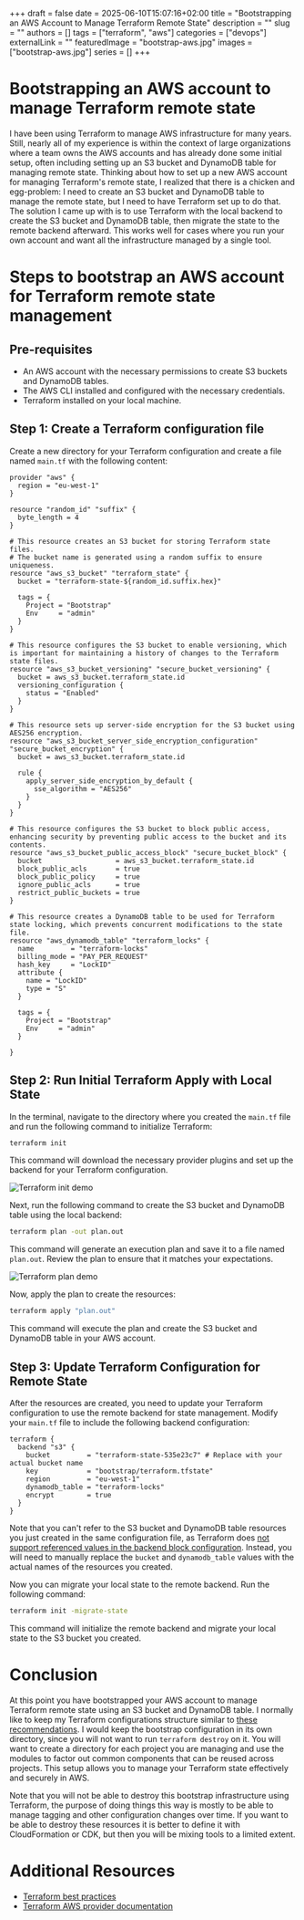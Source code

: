 +++ 
draft = false
date = 2025-06-10T15:07:16+02:00
title = "Bootstrapping an AWS Account to Manage Terraform Remote State"
description = ""
slug = ""
authors = []
tags = ["terraform", "aws"]
categories = ["devops"]
externalLink = ""
featuredImage = "bootstrap-aws.jpg"
images = ["bootstrap-aws.jpg"]
series = []
+++

# Bootstrapping an AWS account to manage Terraform remote state

I have been using Terraform to manage AWS infrastructure for many years. Still, nearly all of my experience is within the context of large organizations where a team owns the AWS accounts and has already done some initial setup, often including setting up an S3 bucket and DynamoDB table for managing remote state. Thinking about how to set up a new AWS account for managing Terraform's remote state, I realized that there is a chicken and egg-problem: I need to create an S3 bucket and DynamoDB table to manage the remote state, but I need to have Terraform set up to do that. The solution I came up with is to use Terraform with the local backend to create the S3 bucket and DynamoDB table, then migrate the state to the remote backend afterward. This works well for cases where you run your own account and want all the infrastructure managed by a single tool.

# Steps to bootstrap an AWS account for Terraform remote state management

## Pre-requisites

- An AWS account with the necessary permissions to create S3 buckets and DynamoDB tables.
- The AWS CLI installed and configured with the necessary credentials.
- Terraform installed on your local machine.

## Step 1: Create a Terraform configuration file
Create a new directory for your Terraform configuration and create a file named `main.tf` with the following content:

```hcl
provider "aws" {
  region = "eu-west-1"
}

resource "random_id" "suffix" {
  byte_length = 4
}

# This resource creates an S3 bucket for storing Terraform state files.
# The bucket name is generated using a random suffix to ensure uniqueness.
resource "aws_s3_bucket" "terraform_state" {
  bucket = "terraform-state-${random_id.suffix.hex}"

  tags = {
    Project = "Bootstrap"
    Env     = "admin"
  }
}

# This resource configures the S3 bucket to enable versioning, which is important for maintaining a history of changes to the Terraform state files.
resource "aws_s3_bucket_versioning" "secure_bucket_versioning" {
  bucket = aws_s3_bucket.terraform_state.id
  versioning_configuration {
    status = "Enabled"
  }
}

# This resource sets up server-side encryption for the S3 bucket using AES256 encryption.
resource "aws_s3_bucket_server_side_encryption_configuration" "secure_bucket_encryption" {
  bucket = aws_s3_bucket.terraform_state.id

  rule {
    apply_server_side_encryption_by_default {
      sse_algorithm = "AES256"
    }
  }
}

# This resource configures the S3 bucket to block public access, enhancing security by preventing public access to the bucket and its contents.
resource "aws_s3_bucket_public_access_block" "secure_bucket_block" {
  bucket                  = aws_s3_bucket.terraform_state.id
  block_public_acls       = true
  block_public_policy     = true
  ignore_public_acls      = true
  restrict_public_buckets = true
}

# This resource creates a DynamoDB table to be used for Terraform state locking, which prevents concurrent modifications to the state file.
resource "aws_dynamodb_table" "terraform_locks" {
  name         = "terraform-locks"
  billing_mode = "PAY_PER_REQUEST"
  hash_key     = "LockID"
  attribute {
    name = "LockID"
    type = "S"
  }

  tags = {
    Project = "Bootstrap"
    Env     = "admin"
  }

}
```

## Step 2: Run Initial Terraform Apply with Local State

In the terminal, navigate to the directory where you created the `main.tf` file and run the following command to initialize Terraform:

```bash
terraform init
```
This command will download the necessary provider plugins and set up the backend for your Terraform configuration.

![Terraform init demo](demo-1.gif)

Next, run the following command to create the S3 bucket and DynamoDB table using the local backend:

```bash
terraform plan -out plan.out
```
This command will generate an execution plan and save it to a file named `plan.out`. Review the plan to ensure that it matches your expectations.

![Terraform plan demo](demo-2.gif)

Now, apply the plan to create the resources:

```bash
terraform apply "plan.out"
```
This command will execute the plan and create the S3 bucket and DynamoDB table in your AWS account.

## Step 3: Update Terraform Configuration for Remote State

After the resources are created, you need to update your Terraform configuration to use the remote backend for state management. Modify your `main.tf` file to include the following backend configuration:

```hcl
terraform {
  backend "s3" {
    bucket         = "terraform-state-535e23c7" # Replace with your actual bucket name
    key            = "bootstrap/terraform.tfstate"
    region         = "eu-west-1"
    dynamodb_table = "terraform-locks"
    encrypt        = true
  }
}
```

Note that you can't refer to the S3 bucket and DynamoDB table resources you just created in the same configuration file, as Terraform does [not support referenced values in the backend block configuration](https://developer.hashicorp.com/terraform/language/backend#define-a-backend-block). Instead, you will need to manually replace the `bucket` and `dynamodb_table` values with the actual names of the resources you created.

Now you can migrate your local state to the remote backend. Run the following command:

```bash
terraform init -migrate-state
```
This command will initialize the remote backend and migrate your local state to the S3 bucket you created.

# Conclusion

At this point you have bootstrapped your AWS account to manage Terraform remote state using an S3 bucket and DynamoDB table. I normally like to keep my Terraform configurations structure similar to [these recommendations](https://github.com/antonbabenko/terraform-best-practices/tree/master/examples/medium-terraform). I would keep the bootstrap configuration in its own directory, since you will not want to run `terraform destroy` on it. You will want to create a directory for each project you are managing and use the modules to factor out common components that can be reused across projects. This setup allows you to manage your Terraform state effectively and securely in AWS.

Note that you will not be able to destroy this bootstrap infrastructure using Terraform, the purpose of doing things this way is mostly to be able to manage tagging and other configuration changes over time. If you want to be able to destroy these resources it is better to define it with CloudFormation or CDK, but then you will be mixing tools to a limited extent.

# Additional Resources

 * [Terraform best practices](https://www.terraform-best-practices.com/)
 * [Terraform AWS provider documentation](https://registry.terraform.io/providers/hashicorp/aws/latest/docs)
